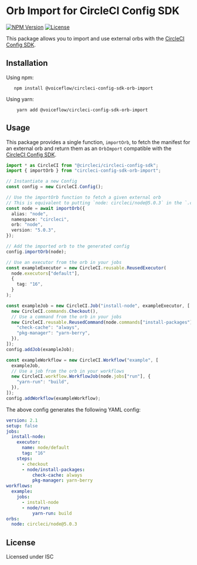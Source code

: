 # Orb Import for CircleCI Config SDK

[![NPM Version](https://img.shields.io/npm/v/@voiceflow/circleci-config-sdk-orb-import)](https://www.npmjs.com/package/@voiceflow/circleci-config-sdk-orb-import)
[![License](https://img.shields.io/badge/license-ISC-green)](./LICENSE)

This package allows you to import and use external orbs with the [CircleCI Config SDK](https://github.com/CircleCI-Public/circleci-config-sdk-ts).

## Installation

Using npm:
```
   npm install @voiceflow/circleci-config-sdk-orb-import 
```

Using yarn:
```
    yarn add @voiceflow/circleci-config-sdk-orb-import 
```

## Usage

This package provides a single function, `importOrb`, to fetch the manifest for an external orb and return them as an `OrbImport` compatible with the [CircleCI Config SDK](https://github.com/CircleCI-Public/circleci-config-sdk-ts).

```typescript
import * as CircleCI from "@circleci/circleci-config-sdk";
import { importOrb } from "circleci-config-sdk-orb-import";

// Instantiate a new Config
const config = new CircleCI.Config();

// Use the importOrb function to fetch a given external orb
// This is equivalent to putting `node: circleci/node@5.0.3` in the `.circleci/config.yml` file
const node = await importOrb({
  alias: "node",
  namespace: "circleci",
  orb: "node",
  version: "5.0.3",
});

// Add the imported orb to the generated config
config.importOrb(node);

// Use an executor from the orb in your jobs
const exampleExecutor = new CircleCI.reusable.ReusedExecutor(
  node.executors["default"],
  {
    tag: "16",
  }
);

const exampleJob = new CircleCI.Job("install-node", exampleExecutor, [
  new CircleCI.commands.Checkout(),
  // Use a command from the orb in your jobs
  new CircleCI.reusable.ReusedCommand(node.commands["install-packages"], {
    "check-cache": "always",
    "pkg-manager": "yarn-berry",
  }),
]);
config.addJob(exampleJob);

const exampleWorkflow = new CircleCI.Workflow("example", [
  exampleJob,
  // Use a job from the orb in your workflows
  new CircleCI.workflow.WorkflowJob(node.jobs["run"], {
    "yarn-run": "build",
  }),
]);
config.addWorkflow(exampleWorkflow);
```

The above config generates the following YAML config:
```yaml
version: 2.1
setup: false
jobs:
  install-node:
    executor:
      name: node/default
      tag: "16"
    steps:
      - checkout
      - node/install-packages:
          check-cache: always
          pkg-manager: yarn-berry
workflows:
  example:
    jobs:
      - install-node
      - node/run:
          yarn-run: build
orbs:
  node: circleci/node@5.0.3

```

## License

Licensed under ISC
